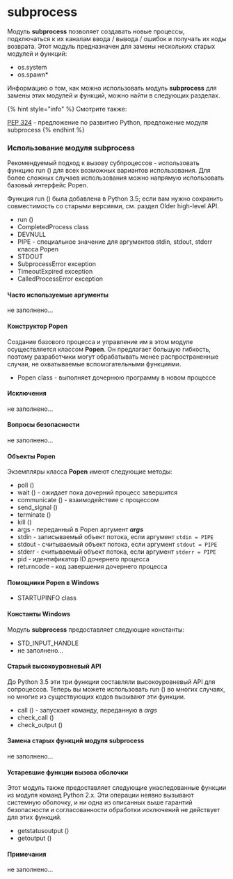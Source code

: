 # subprocess

Модуль **subprocess** позволяет создавать новые процессы, подключаться к их каналам ввода / вывода / ошибок и получать их коды возврата. Этот модуль предназначен для замены нескольких старых модулей и функций:

* os.system
* os.spawn\*

Информацию о том, как можно использовать модуль **subprocess** для замены этих модулей и функций, можно найти в следующих разделах.

{% hint style="info" %}
Смотрите также:

[PEP 324](https://www.python.org/dev/peps/pep-0324/) - предложение по развитию Python, предложение модуля subprocess
{% endhint %}

### Использование модуля subprocess

Рекомендуемый подход к вызову субпроцессов - использовать функцию run \(\) для всех возможных вариантов использования. Для более сложных случаев использования можно напрямую использовать базовый интерфейс Popen.

Функция run \(\) была добавлена в Python 3.5; если вам нужно сохранить совместимость со старыми версиями, см. раздел Older high-level API.

* run \(\)
* CompletedProcess class
* DEVNULL
* PIPE - специальное значение для аргументов stdin, stdout, stderr класса Popen
* STDOUT
* SubprocessError exception
* TimeoutExpired exception
* CalledProcessError exception

#### Часто используемые аргументы

не заполнено...

#### Конструктор Popen

Создание базового процесса и управление им в этом модуле осуществляется классом **Popen**. Он предлагает большую гибкость, поэтому разработчики могут обрабатывать менее распространенные случаи, не охватываемые вспомогательными функциями.

* Popen class - выполняет дочернюю программу в новом процессе

#### Исключения

не заполнено...

#### Вопросы безопасности

не заполнено...

#### Объекты Popen

Экземпляры класса **Popen** имеют следующие методы:

* poll \(\)
* wait \(\) - ожидает пока дочерний процесс завершится
* communicate \(\) - взаимодействие с процессом
* send\_signal \(\)
* terminate \(\)
* kill \(\)
* args - переданный в Popen аргумент _**args**_
* stdin - записываемый объект потока, если аргумент `stdin = PIPE`
* stdout - считываемый объект потока, если аргумент `stdout = PIPE`
* stderr - считываемый объект потока, если аргумент `stderr = PIPE`
* pid - идентификатор ID дочернего процесса
* returncode - код завершения дочернего процесса

#### Помощники Popen в Windows

* STARTUPINFO class

#### Константы Windows

Модуль **subprocess** предоставляет следующие константы:

* STD\_INPUT\_HANDLE
* не заполнено...

#### Старый высокоуровневый API

До Python 3.5 эти три функции составляли высокоуровневый API для сопроцессов. Теперь вы можете использовать run \(\) во многих случаях, но многие из существующих кодов вызывают эти функции.

* call \(\) - запускает команду, переданную в _args_
* check\_call \(\)
* check\_output \(\)

#### Замена старых функций модуля subprocess

не заполнено...

#### Устаревшие функции вызова оболочки

Этот модуль также предоставляет следующие унаследованные функции из модуля команд Python 2.x. Эти операции неявно вызывают системную оболочку, и ни одна из описанных выше гарантий безопасности и согласованности обработки исключений не действует для этих функций.

* getstatusoutput \(\)
* getoutput \(\)

#### Примечания

не заполнено...


